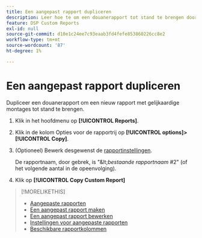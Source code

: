 ```yaml
---
title: Een aangepast rapport dupliceren
description: Leer hoe te om een douanerapport tot stand te brengen door een bestaand rapport te dupliceren.
feature: DSP Custom Reports
exl-id: null
source-git-commit: d10e1c24ee7c93eaab3fd4fefe853860226cc8e2
workflow-type: tm+mt
source-wordcount: '87'
ht-degree: 1%

---
```



# Een aangepast rapport dupliceren

Dupliceer een douanerapport om een nieuw rapport met gelijkaardige montages tot stand te brengen.

1. Klik in het hoofdmenu op **[!UICONTROL Reports]**.
1. Klik in de kolom Opties voor de rapportrij op **[!UICONTROL options]>[!UICONTROL Copy]**.
1. (Optioneel) Bewerk desgewenst de [rapportinstellingen](/help/dsp/reports/report-settings.md).

   De rapportnaam, door gebrek, is &quot;\&lt;*bestaande rapportnaam* \#2&quot; (of het volgende aantal in de opeenvolging).

1. Klik op **[!UICONTROL Copy Custom Report]**

>[!MORELIKETHIS]
>
>* [Aangepaste rapporten](/help/dsp/reports/report-about.md)
>* [Een aangepast rapport maken](/help/dsp/reports/report-create.md)
>* [Een aangepast rapport bewerken](/help/dsp/reports/report-edit.md)
>* [Instellingen voor aangepaste rapporten](/help/dsp/reports/report-settings.md)
>* [Beschikbare rapportkolommen](/help/dsp/reports/report-columns.md)

